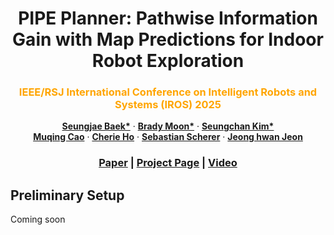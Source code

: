 <p align="center">
<h1 align="center">PIPE Planner: Pathwise Information Gain with Map Predictions for Indoor Robot Exploration</h1>
<h3 class="is-size-5 has-text-weight-bold" style="color: orange;" align="center">
    IEEE/RSJ International Conference on Intelligent Robots and Systems (IROS) 2025
</h3>
  <p align="center">
    <a href="https://seungjaebk.github.io/" target="_blank"><strong>Seungjae Baek*</strong></a>
    ·
    <a href="https://bradymoon.com/" target="_blank"><strong>Brady Moon*</strong></a>
    ·
    <a href="https://seungchan-kim.github.io" target="_blank"><strong>Seungchan Kim*</strong></a>
     <br>
    <a href="https://caomuqing.github.io/" target="_blank"><strong>Muqing Cao</strong></a>
    ·
    <a href="https://cherieho.com/" target="_blank"><strong>Cherie Ho</strong></a>
    ·
    <a href="https://theairlab.org/team/sebastian/" target="_blank"><strong>Sebastian Scherer</strong></a>
    ·
    <a href="https://rml-unist.notion.site/" target="_blank"><strong>Jeong hwan Jeon</strong></a>
    <br>
  </p>
</p>
  <h3 align="center"><a href="https://arxiv.org/abs/2503.07504">Paper</a> | <a href="https://pipe-planner.github.io">Project Page</a> | <a href="https://youtu.be/oZEqbCBRn-I">Video</a></h3>
  <div align="center"></div>

  ## Preliminary Setup

  Coming soon
